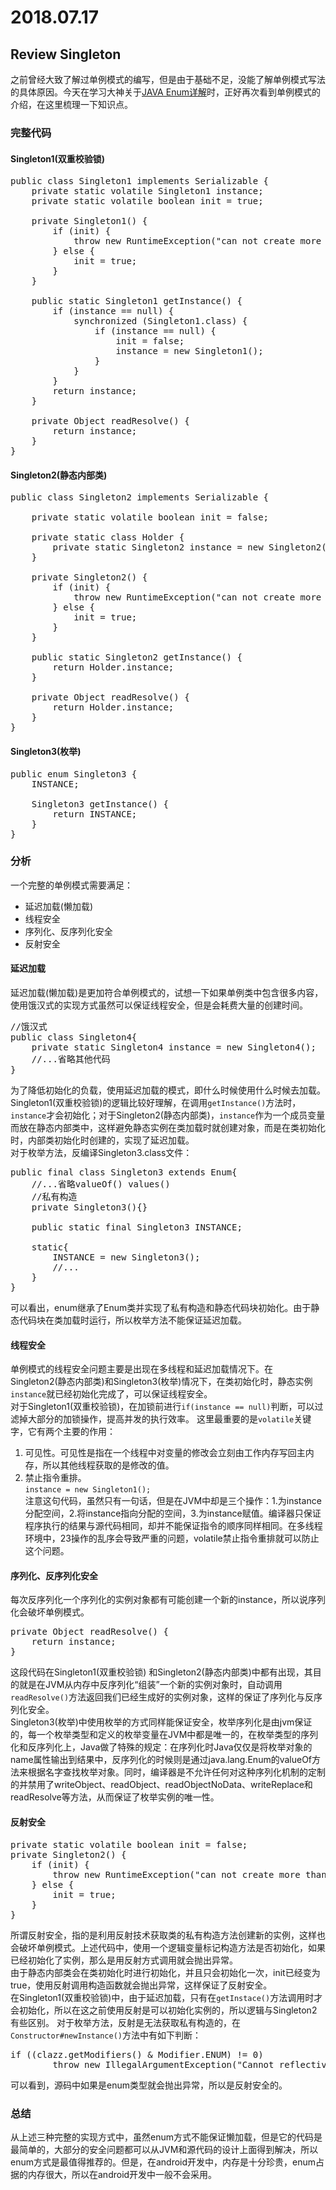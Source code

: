 # 2018.07.17  

## Review Singleton

之前曾经大致了解过单例模式的编写，但是由于基础不足，没能了解单例模式写法的具体原因。今天在学习大神关于[JAVA Enum详解](https://blog.csdn.net/javazejian/article/details/71333103)时，正好再次看到单例模式的介绍，在这里梳理一下知识点。 

### 完整代码	

#### Singleton1(双重校验锁)  
<pre name="code" class="java">
public class Singleton1 implements Serializable {
    private static volatile Singleton1 instance;
    private static volatile boolean init = true;

    private Singleton1() {
        if (init) {
            throw new RuntimeException("can not create more than one singleton instance");
        } else {
            init = true;
        }
    }

    public static Singleton1 getInstance() {
        if (instance == null) {
            synchronized (Singleton1.class) {
                if (instance == null) {
                    init = false;
                    instance = new Singleton1();
                }
            }
        }
        return instance;
    }

    private Object readResolve() {
        return instance;
    }
}
</pre>

#### Singleton2(静态内部类)

<pre name="code" class="java">
public class Singleton2 implements Serializable {

    private static volatile boolean init = false;

    private static class Holder {
        private static Singleton2 instance = new Singleton2();
    }

    private Singleton2() {
        if (init) {
            throw new RuntimeException("can not create more than one singleton instance");
        } else {
            init = true;
        }
    }

    public static Singleton2 getInstance() {
        return Holder.instance;
    }

    private Object readResolve() {
        return Holder.instance;
    }
}
</pre>

#### Singleton3(枚举)

<pre name="code" class="java">
public enum Singleton3 {
	INSTANCE;
	
    Singleton3 getInstance() {
        return INSTANCE;
    }
}
</pre>

### 分析

一个完整的单例模式需要满足：

+ 延迟加载(懒加载)  
+ 线程安全  
+ 序列化、反序列化安全  
+ 反射安全 

#### 延迟加载

延迟加载(懒加载)是更加符合单例模式的，试想一下如果单例类中包含很多内容，使用饿汉式的实现方式虽然可以保证线程安全，但是会耗费大量的创建时间。 

<pre name="code" code="java">
//饿汉式
public class Singleton4{
	private static Singleton4 instance = new Singleton4();
	//...省略其他代码
}
</pre>
	
为了降低初始化的负载，使用延迟加载的模式，即什么时候使用什么时候去加载。  
Singleton1(双重校验锁)的逻辑比较好理解，在调用`getInstance()`方法时，`instance`才会初始化；对于Singleton2(静态内部类)，`instance`作为一个成员变量而放在静态内部类中，这样避免静态实例在类加载时就创建对象，而是在类初始化时，内部类初始化时创建的，实现了延迟加载。  
对于枚举方法，反编译Singleton3.class文件：  
 
<pre name="code" code="java">
public final class Singleton3 extends Enum{
	//...省略valueOf() values()
	//私有构造
	private Singleton3(){}

	public static final Singleton3 INSTANCE;

	static{
		INSTANCE = new Singleton3();
		//...
	}
}
</pre>

可以看出，enum继承了Enum类并实现了私有构造和静态代码块初始化。由于静态代码块在类加载时运行，所以枚举方法不能保证延迟加载。  

#### 线程安全  

单例模式的线程安全问题主要是出现在多线程和延迟加载情况下。在Singleton2(静态内部类)和Singleton3(枚举)情况下，在类初始化时，静态实例`instance`就已经初始化完成了，可以保证线程安全。  
对于Singleton1(双重校验锁)，在加锁前进行`if(instance == null)`判断，可以过滤掉大部分的加锁操作，提高并发的执行效率。 
这里最重要的是`volatile`关键字，它有两个主要的作用：  
1. 可见性。可见性是指在一个线程中对变量的修改会立刻由工作内存写回主内存，所以其他线程获取的是修改的值。  
2. 禁止指令重排。  
`instance = new Singleton1();`  
注意这句代码，虽然只有一句话，但是在JVM中却是三个操作：1.为instance分配空间，2.将instance指向分配的空间，3.为instance赋值。编译器只保证程序执行的结果与源代码相同，却并不能保证指令的顺序同样相同。在多线程环境中，23操作的乱序会导致严重的问题，volatile禁止指令重排就可以防止这个问题。

#### 序列化、反序列化安全  

每次反序列化一个序列化的实例对象都有可能创建一个新的instance，所以说序列化会破坏单例模式。

<pre name="code" code="java">
private Object readResolve() {
    return instance;
}
</pre>

这段代码在Singleton1(双重校验锁) 和Singleton2(静态内部类)中都有出现，其目的就是在JVM从内存中反序列化“组装”一个新的实例对象时，自动调用`readResolve()`方法返回我们已经生成好的实例对象，这样的保证了序列化与反序列化安全。  
Singleton3(枚举)中使用枚举的方式同样能保证安全，枚举序列化是由jvm保证的，每一个枚举类型和定义的枚举变量在JVM中都是唯一的，在枚举类型的序列化和反序列化上，Java做了特殊的规定：在序列化时Java仅仅是将枚举对象的name属性输出到结果中，反序列化的时候则是通过java.lang.Enum的valueOf方法来根据名字查找枚举对象。同时，编译器是不允许任何对这种序列化机制的定制的并禁用了writeObject、readObject、readObjectNoData、writeReplace和readResolve等方法，从而保证了枚举实例的唯一性。  

#### 反射安全  

<pre name="code" code="java">
private static volatile boolean init = false;
private Singleton2() {
    if (init) {
        throw new RuntimeException("can not create more than one singleton instance");
    } else {
        init = true;
    }
}
</pre>

所谓反射安全，指的是利用反射技术获取类的私有构造方法创建新的实例，这样也会破坏单例模式。上述代码中，使用一个逻辑变量标记构造方法是否初始化，如果已经初始化了实例，那么是用反射方式调用就会抛出异常。  
由于静态内部类会在类初始化时进行初始化，并且只会初始化一次，init已经变为true，使用反射调用构造函数就会抛出异常，这样保证了反射安全。  
在Singleton1(双重校验锁)中，由于延迟加载，只有在`getInstace()`方法调用时才会初始化，所以在这之前使用反射是可以初始化实例的，所以逻辑与Singleton2有些区别。 
对于枚举方法，反射是无法获取私有构造的，在`Constructor#newInstance()`方法中有如下判断：

<pre name="code" code="java">
if ((clazz.getModifiers() & Modifier.ENUM) != 0)
        throw new IllegalArgumentException("Cannot reflectively create enum objects");
</pre>

可以看到，源码中如果是enum类型就会抛出异常，所以是反射安全的。  

### 总结  

从上述三种完整的实现方式中，虽然enum方式不能保证懒加载，但是它的代码是最简单的，大部分的安全问题都可以从JVM和源代码的设计上面得到解决，所以enum方式是最值得推荐的。但是，在android开发中，内存是十分珍贵，enum占据的内存很大，所以在android开发中一般不会采用。